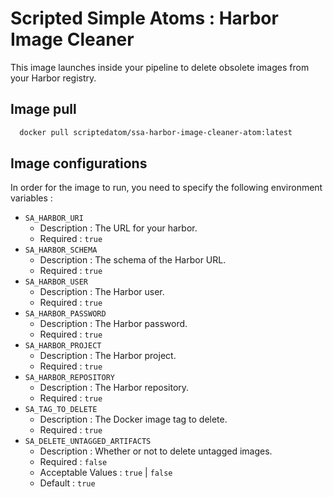 # Scripted Simple Atoms : Harbor Image Cleaner

This image launches inside your pipeline to delete obsolete images from your Harbor registry.

## Image pull

```bash
  docker pull scriptedatom/ssa-harbor-image-cleaner-atom:latest
```

## Image configurations

In order for the image to run, you need to specify the following environment variables :

* `SA_HARBOR_URI`
    * Description : The URL for your harbor.
    * Required : `true`
* `SA_HARBOR_SCHEMA`
    * Description : The schema of the Harbor URL.
    * Required : `true`
* `SA_HARBOR_USER`
    * Description : The Harbor user.
    * Required : `true`
* `SA_HARBOR_PASSWORD`
    * Description : The Harbor password.
    * Required : `true`
* `SA_HARBOR_PROJECT`
    * Description : The Harbor project.
    * Required : `true`
* `SA_HARBOR_REPOSITORY`
    * Description : The Harbor repository.
    * Required : `true`
* `SA_TAG_TO_DELETE`
    * Description : The Docker image tag to delete.
    * Required : `true`
* `SA_DELETE_UNTAGGED_ARTIFACTS`
    * Description : Whether or not to delete untagged images.
    * Required : `false`
    * Acceptable Values : `true` | `false`
    * Default : `true`